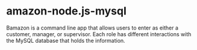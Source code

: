 # amazon-node.js-mysql
Bamazon is a command line app that allows users to enter as either a customer, manager, or supervisor.  Each role has different interactions with the MySQL database that holds the information. 
